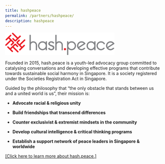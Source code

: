 ```yaml
---
title: hashpeace
permalink: /partners/hashpeace/
description: hashpeace
---
```

<img src="/images/Partner's%20Logo/hashpeace-logo.png" style="width:70%">


Founded in 2015, hash.peace is a youth-led advocacy group committed to catalysing conversations and developing effective programs that contribute towards sustainable social harmony in Singapore. It is a society registered under the Societies Registration Act in Singapore.

Guided by the philosophy that “the only obstacle that stands between us and a united world is us”, their mission is:

* **Advocate racial &amp; religious unity** 


* **Build friendships that transcend differences**  

* **Counter exclusivist &amp; extremist mindsets in the community** 

* **Develop cultural intelligence &amp; critical thinking programs** 

* **Establish a support network of peace leaders in Singapore &amp; worldwide** 

<a href="https://www.hashpeace.com/" target="_blank">[Click here to learn more about hash.peace.]</a>